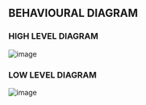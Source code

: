 ## BEHAVIOURAL DIAGRAM

### HIGH LEVEL DIAGRAM

![image](https://user-images.githubusercontent.com/98815562/157846629-bcd4c5bd-eb24-4cb3-84c2-20eab2965fbe.png)

### LOW LEVEL DIAGRAM

![image](https://user-images.githubusercontent.com/98815562/157847546-6682510e-a209-4644-89ce-fffe75d4fa2f.png)


